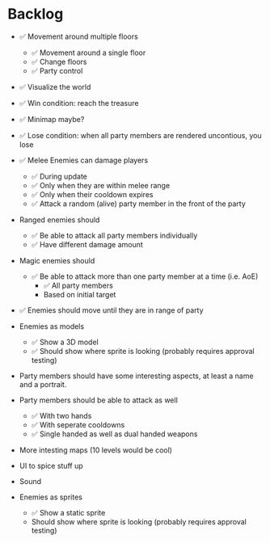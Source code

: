 # Backlog

- ✅ Movement around multiple floors
    - ✅ Movement around a single floor
    - ✅ Change floors
    - ✅ Party control
    
- ✅ Visualize the world

- ✅ Win condition: reach the treasure

- ✅ Minimap maybe?

- ✅ Lose condition: when all party members are rendered uncontious, you lose

- ✅ Melee Enemies can damage players
    - ✅ During update
    - ✅ Only when they are within melee range
    - ✅ Only when their cooldown expires
    - ✅ Attack a random (alive) party member in the front of the party
    
- Ranged enemies should
    - ✅ Be able to attack all party members individually
    - ✅ Have different damage amount
    
- Magic enemies should
    - ✅ Be able to attack more than one party member at a time (i.e. AoE)
        - ✅ All party members
        - Based on initial target

- ✅ Enemies should move until they are in range of party

- Enemies as models
    - ✅ Show a 3D model
    - ✅ Should show where sprite is looking (probably requires approval testing)

- Party members should have some interesting aspects, at least a name and a portrait.

- Party members should be able to attack as well
    - ✅ With two hands
    - ✅ With seperate cooldowns
    - ✅ Single handed as well as dual handed weapons

- More intesting maps (10 levels would be cool)

- UI to spice stuff up

- Sound

- Enemies as sprites
    - ✅ Show a static sprite
    - Should show where sprite is looking (probably requires approval testing)
